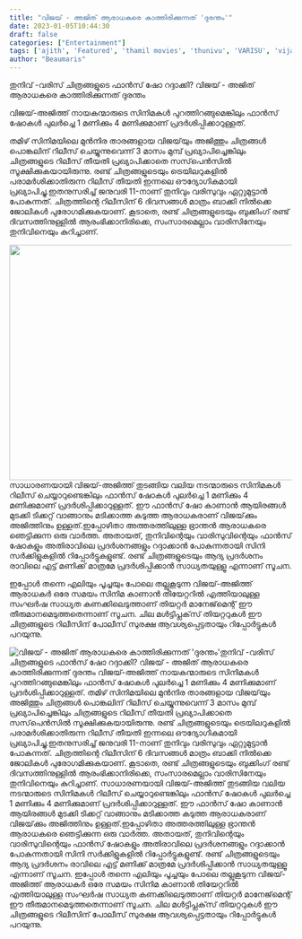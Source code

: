```yaml
---
title: "വിജയ് - അജിത് ആരാധകരെ കാത്തിരിക്കുന്നത് 'ദുരന്തം'"
date: 2023-01-05T10:44:30
draft: false
categories: ["Entertainment"]
tags: ['ajith', 'Featured', 'thamil movies', 'thunivu', 'VARISU', 'vijay', 'അജിത്']
author: "Beaumaris"
---
```


തുനിവ് -വരിസ് ചിത്രങ്ങളുടെ ഫാൻസ് ഷോ റദ്ദാക്കി? വിജയ് - അജിത് ആരാധകരെ കാത്തിരിക്കുന്നത് ദുരന്തം

വിജയ്-അജിത്ത് നായകന്മാരുടെ സിനിമകൾ പുറത്തിറങ്ങുമെങ്കിലും ഫാൻസ് ഷോകൾ പുലർച്ചെ 1 മണിക്കും 4 മണിക്കുമാണ് പ്രദർശിപ്പിക്കാറുള്ളത്.

തമിഴ് സിനിമയിലെ മുൻനിര താരങ്ങളായ വിജയ്‌യും അജിത്തും ചിത്രങ്ങൾ പൊങ്കലിന് റിലീസ് ചെയ്യുന്നുവെന്ന് 3 മാസം മുമ്പ് പ്രഖ്യാപിച്ചെങ്കിലും ചിത്രങ്ങളുടെ റിലീസ് തീയതി പ്രഖ്യാപിക്കാതെ സസ്‌പെൻസിൽ സൂക്ഷിക്കുകയായിരുന്നു. രണ്ട് ചിത്രങ്ങളുടെയും ട്രെയിലറുകളിൽ പരാമർശിക്കാതിരുന്ന റിലീസ് തീയതി ഇന്നലെ ഔദ്യോഗികമായി പ്രഖ്യാപിച്ചു.ഇതനുസരിച്ച് ജനുവരി 11-നാണ് തുനിവും വരിസുവും ഏറ്റുമുട്ടാൻ പോകുന്നത്. ചിത്രത്തിന്റെ റിലീസിന് 6 ദിവസങ്ങൾ മാത്രം ബാക്കി നിൽക്കെ ജോലികൾ പുരോഗമിക്കുകയാണ്. കൂടാതെ, രണ്ട് ചിത്രങ്ങളുടെയും ബുക്കിംഗ് രണ്ട് ദിവസത്തിനുള്ളിൽ ആരംഭിക്കാനിരിക്കെ, സംസാരമെല്ലാം വാരിസിനേയും തുനിവിനെയും കുറിച്ചാണ്.

<img class="size-large wp-image-377500 aligncenter" src="https://cdn.boolokam.com/articles/2023/01/3334-1024x538.jpg" alt="" width="800" height="420" />സാധാരണയായി വിജയ്-അജിത്ത് തുടങ്ങിയ വലിയ നടന്മാരുടെ സിനിമകൾ റിലീസ് ചെയ്യാറുണ്ടെങ്കിലും ഫാൻസ് ഷോകൾ പുലർച്ചെ 1 മണിക്കും 4 മണിക്കുമാണ് പ്രദർശിപ്പിക്കാറുള്ളത്. ഈ ഫാൻസ് ഷോ കാണാൻ ആയിരങ്ങൾ മുടക്കി ടിക്കറ്റ് വാങ്ങാനും മടിക്കാത്ത കടുത്ത ആരാധകരാണ് വിജയ്‌ക്കും അജിത്തിനും ഉള്ളത്.ഇപ്പോഴിതാ അത്തരത്തിലുള്ള ഭ്രാന്തൻ ആരാധകരെ ഞെട്ടിക്കുന്ന ഒരു വാർത്ത. അതായത്, തുനിവിന്റെയും വാരിസുവിന്റെയും ഫാൻസ് ഷോകളും അതിരാവിലെ പ്രദർശനങ്ങളും റദ്ദാക്കാൻ പോകുന്നതായി സിനി സർക്കിളുകളിൽ റിപ്പോർട്ടുകളുണ്ട്. രണ്ട് ചിത്രങ്ങളുടെയും ആദ്യ പ്രദർശനം രാവിലെ എട്ട് മണിക്ക് മാത്രമേ പ്രദർശിപ്പിക്കാൻ സാധ്യതയുള്ളൂ എന്നാണ് സൂചന.

ഇപ്പോൾ തന്നെ എലിയും പൂച്ചയും പോലെ തല്ലുകൂടുന്ന വിജയ്-അജിത്ത് ആരാധകർ ഒരേ സമയം സിനിമ കാണാൻ തിയേറ്ററിൽ എത്തിയാലുള്ള സംഘർഷ സാധ്യത കണക്കിലെടുത്താണ് തിയറ്റർ മാനേജ്‌മെന്റ് ഈ തീരുമാനമെടുത്തതെന്നാണ് സൂചന. ചില മൾട്ടിപ്ലക്‌സ് തിയറ്ററുകൾ ഈ ചിത്രങ്ങളുടെ റിലീസിന് പോലീസ് സുരക്ഷ ആവശ്യപ്പെട്ടതായും റിപ്പോർട്ടുകൾ പറയുന്നു.


![വിജയ് - അജിത് ആരാധകരെ കാത്തിരിക്കുന്നത് 'ദുരന്തം'](https://cdn.boolokam.com/articles/2023/01/3334-1024x538.jpg)തുനിവ് -വരിസ് ചിത്രങ്ങളുടെ ഫാൻസ് ഷോ റദ്ദാക്കി? വിജയ് - അജിത് ആരാധകരെ കാത്തിരിക്കുന്നത് ദുരന്തം വിജയ്-അജിത്ത് നായകന്മാരുടെ സിനിമകൾ പുറത്തിറങ്ങുമെങ്കിലും ഫാൻസ് ഷോകൾ പുലർച്ചെ 1 മണിക്കും 4 മണിക്കുമാണ് പ്രദർശിപ്പിക്കാറുള്ളത്. തമിഴ് സിനിമയിലെ മുൻനിര താരങ്ങളായ വിജയ്‌യും അജിത്തും ചിത്രങ്ങൾ പൊങ്കലിന് റിലീസ് ചെയ്യുന്നുവെന്ന് 3 മാസം മുമ്പ് പ്രഖ്യാപിച്ചെങ്കിലും ചിത്രങ്ങളുടെ റിലീസ് തീയതി പ്രഖ്യാപിക്കാതെ സസ്‌പെൻസിൽ സൂക്ഷിക്കുകയായിരുന്നു. രണ്ട് ചിത്രങ്ങളുടെയും ട്രെയിലറുകളിൽ പരാമർശിക്കാതിരുന്ന റിലീസ് തീയതി ഇന്നലെ ഔദ്യോഗികമായി പ്രഖ്യാപിച്ചു.ഇതനുസരിച്ച് ജനുവരി 11-നാണ് തുനിവും വരിസുവും ഏറ്റുമുട്ടാൻ പോകുന്നത്. ചിത്രത്തിന്റെ റിലീസിന് 6 ദിവസങ്ങൾ മാത്രം ബാക്കി നിൽക്കെ ജോലികൾ പുരോഗമിക്കുകയാണ്. കൂടാതെ, രണ്ട് ചിത്രങ്ങളുടെയും ബുക്കിംഗ് രണ്ട് ദിവസത്തിനുള്ളിൽ ആരംഭിക്കാനിരിക്കെ, സംസാരമെല്ലാം വാരിസിനേയും തുനിവിനെയും കുറിച്ചാണ്. സാധാരണയായി വിജയ്-അജിത്ത് തുടങ്ങിയ വലിയ നടന്മാരുടെ സിനിമകൾ റിലീസ് ചെയ്യാറുണ്ടെങ്കിലും ഫാൻസ് ഷോകൾ പുലർച്ചെ 1 മണിക്കും 4 മണിക്കുമാണ് പ്രദർശിപ്പിക്കാറുള്ളത്. ഈ ഫാൻസ് ഷോ കാണാൻ ആയിരങ്ങൾ മുടക്കി ടിക്കറ്റ് വാങ്ങാനും മടിക്കാത്ത കടുത്ത ആരാധകരാണ് വിജയ്‌ക്കും അജിത്തിനും ഉള്ളത്.ഇപ്പോഴിതാ അത്തരത്തിലുള്ള ഭ്രാന്തൻ ആരാധകരെ ഞെട്ടിക്കുന്ന ഒരു വാർത്ത. അതായത്, തുനിവിന്റെയും വാരിസുവിന്റെയും ഫാൻസ് ഷോകളും അതിരാവിലെ പ്രദർശനങ്ങളും റദ്ദാക്കാൻ പോകുന്നതായി സിനി സർക്കിളുകളിൽ റിപ്പോർട്ടുകളുണ്ട്. രണ്ട് ചിത്രങ്ങളുടെയും ആദ്യ പ്രദർശനം രാവിലെ എട്ട് മണിക്ക് മാത്രമേ പ്രദർശിപ്പിക്കാൻ സാധ്യതയുള്ളൂ എന്നാണ് സൂചന. ഇപ്പോൾ തന്നെ എലിയും പൂച്ചയും പോലെ തല്ലുകൂടുന്ന വിജയ്-അജിത്ത് ആരാധകർ ഒരേ സമയം സിനിമ കാണാൻ തിയേറ്ററിൽ എത്തിയാലുള്ള സംഘർഷ സാധ്യത കണക്കിലെടുത്താണ് തിയറ്റർ മാനേജ്‌മെന്റ് ഈ തീരുമാനമെടുത്തതെന്നാണ് സൂചന. ചില മൾട്ടിപ്ലക്‌സ് തിയറ്ററുകൾ ഈ ചിത്രങ്ങളുടെ റിലീസിന് പോലീസ് സുരക്ഷ ആവശ്യപ്പെട്ടതായും റിപ്പോർട്ടുകൾ പറയുന്നു.
